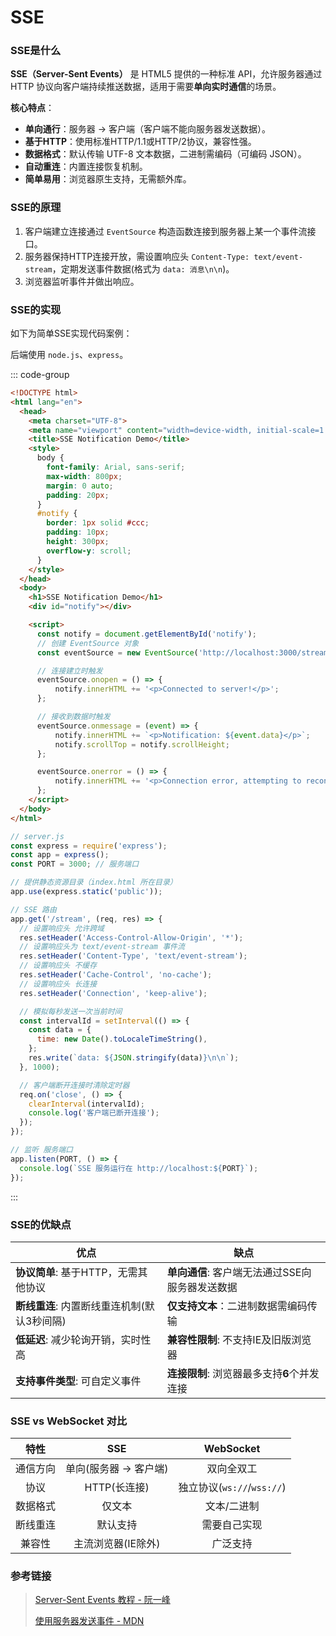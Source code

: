 # SSE

### SSE是什么

**SSE（Server-Sent Events）** 是 HTML5 提供的一种标准 API，允许服务器通过 HTTP 协议向客户端持续推送数据，适用于需要**单向实时通信**的场景。

**核心特点**：

* **单向通行**：服务器 → 客户端（客户端不能向服务器发送数据）。
* **基于HTTP**：使用标准HTTP/1.1或HTTP/2协议，兼容性强。
* **数据格式**：默认传输 UTF-8 文本数据，二进制需编码（可编码 JSON）。
* **自动重连**：内置连接恢复机制。
* **简单易用**：浏览器原生支持，无需额外库。

### SSE的原理

1. 客户端建立连接通过 `EventSource` 构造函数连接到服务器上某一个事件流接口。
2. 服务器保持HTTP连接开放，需设置响应头 `Content-Type: text/event-stream`，定期发送事件数据(格式为 `data: 消息\n\n`)。
3. 浏览器监听事件并做出响应。

### SSE的实现

如下为简单SSE实现代码案例：

后端使用 `node.js`、`express`。

::: code-group

```html [前端代码]
<!DOCTYPE html>
<html lang="en">
  <head>
    <meta charset="UTF-8">
    <meta name="viewport" content="width=device-width, initial-scale=1.0">
    <title>SSE Notification Demo</title>
    <style>
      body {
        font-family: Arial, sans-serif;
        max-width: 800px;
        margin: 0 auto;
        padding: 20px;
      }
      #notify {
        border: 1px solid #ccc;
        padding: 10px;
        height: 300px;
        overflow-y: scroll;
      }
    </style>
  </head>
  <body>
    <h1>SSE Notification Demo</h1>
    <div id="notify"></div>

    <script>
      const notify = document.getElementById('notify');
      // 创建 EventSource 对象
      const eventSource = new EventSource('http://localhost:3000/stream');

      // 连接建立时触发
      eventSource.onopen = () => {
          notify.innerHTML += '<p>Connected to server!</p>';
      };

      // 接收到数据时触发 
      eventSource.onmessage = (event) => {
          notify.innerHTML += `<p>Notification: ${event.data}</p>`;
          notify.scrollTop = notify.scrollHeight;
      };

      eventSource.onerror = () => {
          notify.innerHTML += '<p>Connection error, attempting to reconnect...</p>';
      };
    </script>
  </body>
</html>
```

```js [后端代码]
// server.js
const express = require('express');
const app = express();
const PORT = 3000; // 服务端口

// 提供静态资源目录（index.html 所在目录）
app.use(express.static('public'));

// SSE 路由
app.get('/stream', (req, res) => {
  // 设置响应头 允许跨域
  res.setHeader('Access-Control-Allow-Origin', '*');
  // 设置响应头为 text/event-stream 事件流
  res.setHeader('Content-Type', 'text/event-stream');
  // 设置响应头 不缓存
  res.setHeader('Cache-Control', 'no-cache');
  // 设置响应头 长连接
  res.setHeader('Connection', 'keep-alive');

  // 模拟每秒发送一次当前时间
  const intervalId = setInterval(() => {
    const data = {
      time: new Date().toLocaleTimeString(),
    };
    res.write(`data: ${JSON.stringify(data)}\n\n`);
  }, 1000);

  // 客户端断开连接时清除定时器
  req.on('close', () => {
    clearInterval(intervalId);
    console.log('客户端已断开连接');
  });
});

// 监听 服务端口
app.listen(PORT, () => {
  console.log(`SSE 服务运行在 http://localhost:${PORT}`);
});
```
:::

### SSE的优缺点

| **优点** | **缺点** |
| --- | --- |
| **协议简单**: 基于HTTP，无需其他协议 | **单向通信**: 客户端无法通过SSE向服务器发送数据 |
| **断线重连**: 内置断线重连机制(默认3秒间隔) | **仅支持文本**：二进制数据需编码传输 |
| **低延迟**: 减少轮询开销，实时性高 | **兼容性限制**: 不支持IE及旧版浏览器 |
| **支持事件类型**: 可自定义事件 | **连接限制**: 浏览器最多支持**6**个并发连接 |


### SSE vs WebSocket 对比

| 特性 | SSE | WebSocket |
|:---:|:---:|:---------:|
| 通信方向 | 单向(服务器 -> 客户端) | 双向全双工 |
| 协议 | HTTP(长连接) | 独立协议(`ws://`/`wss://`) |
| 数据格式 | 仅文本 | 文本/二进制 |
| 断线重连 | 默认支持 | 需要自己实现 |
| 兼容性 | 主流浏览器(IE除外) | 广泛支持 |

### 参考链接

> [Server-Sent Events 教程 - 阮一峰](https://www.ruanyifeng.com/blog/2017/05/server-sent_events.html)
>
> [使用服务器发送事件 - MDN](https://developer.mozilla.org/zh-CN/docs/Web/API/Server-sent_events/Using_server-sent_events)
